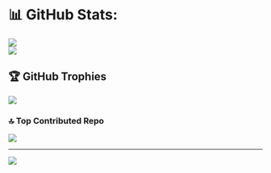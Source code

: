 # 📊 GitHub Stats:

![](https://github-readme-streak-stats.herokuapp.com/?user=saud1hashone&theme=buefy&hide_border=false)<br/>
![](https://github-readme-stats.vercel.app/api/top-langs/?username=saud1hashone&theme=buefy&hide_border=false&layout=compact)

## 🏆 GitHub Trophies
![](https://github-profile-trophy.vercel.app/?username=saud1hashone&theme=gruvbox_light&no-frame=false&no-bg=false&margin-w=4)


### 🔝 Top Contributed Repo
![](https://github-contributor-stats.vercel.app/api?username=saud1hashone&limit=5&theme=dark&combine_all_yearly_contributions=true)

---
[![](https://visitcount.itsvg.in/api?id=saud1hashone&icon=5&color=12)](https://visitcount.itsvg.in)
